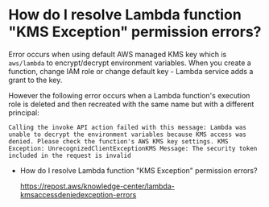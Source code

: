 # How do I resolve Lambda function "KMS Exception" permission errors?

Error occurs when using default AWS managed KMS key which is `aws/lambda` to encrypt/decrypt environment variables. When you create a function, change IAM role or change default key - Lambda service adds a grant to the key.

However the following error occurs when a Lambda function's execution role is deleted and then recreated with the same name but with a different principal:

```
Calling the invoke API action failed with this message: Lambda was unable to decrypt the environment variables because KMS access was denied. Please check the function's AWS KMS key settings. KMS Exception: UnrecognizedClientExceptionKMS Message: The security token included in the request is invalid
```

- How do I resolve Lambda function "KMS Exception" permission errors?

  https://repost.aws/knowledge-center/lambda-kmsaccessdeniedexception-errors
